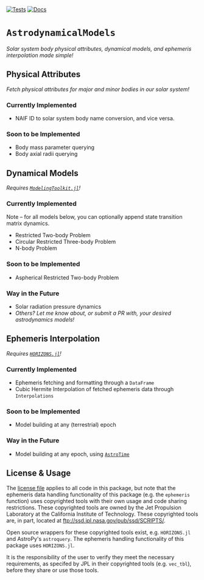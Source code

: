 [![Tests](https://github.com/cadojo/AstrodynamicalModels.jl/workflows/Tests/badge.svg)](https://github.com/cadojo/AstrodynamicalModels.jl/actions?query=workflow%3ATests)
[![Docs](https://github.com/cadojo/AstrodynamicalModels.jl/workflows/Documentation/badge.svg)](https://aperiodic.dev/AstrodynamicalModels.jl)


# `AstrodynamicalModels`
_Solar system body physical attributes, dynamical models, and ephemeris interpolation made simple!_

## Physical Attributes
_Fetch physical attributes for major and minor bodies in our solar system!_

### Currently Implemented

* NAIF ID to solar system body name conversion, and vice versa.

### Soon to be Implemented

* Body mass parameter querying
* Body axial radii querying

## Dynamical Models
_Requires [`ModelingToolkit.jl`](https://github.com/SciML/ModelingToolkit.jl)!_

### Currently Implemented

Note – for all models below, you can optionally append state transition matrix dynamics.

* Restricted Two-body Problem
* Circular Restricted Three-body Problem
* N-body Problem

### Soon to be Implemented

* Aspherical Restricted Two-body Problem

### Way in the Future

* Solar radiation pressure dynamics
* _Others? Let me know about, or submit a PR with, your desired astrodynamics models!_

## Ephemeris Interpolation
_Requires [`HORIZONS.jl`](https://github.com/PerezHz/HORIZONS.jl)!_

### Currently Implemented

* Ephemeris fetching and formatting through a `DataFrame` 
* Cubic Hermite Interpolation of fetched ephemeris data through `Interpolations`

### Soon to be Implemented

* Model building at any (terrestrial) epoch

### Way in the Future

* Model building at any epoch, using [`AstroTime`](https://github.com/JuliaAstro/AstroTime.jl)

## License & Usage

The [license file](LICENSE) applies to all code in this package, but note 
that the ephemeris data handling functionality of this package
(e.g. the `ephemeris` function) uses copyrighted tools with their 
own usage and code sharing restrictions. These copyrighted tools are 
owned by the Jet Propulsion Laboratory at the California Institute 
of Technology. These copyrighted tools are, in part, located at 
ftp://ssd.jpl.nasa.gov/pub/ssd/SCRIPTS/. 

Open source wrappers for these copyrighted tools exist, e.g. 
`HORIZONS.jl` and AstroPy's `astroquery`. The ephemeris handling 
functionality of this package uses `HORIZONS.jl`.

It is the responsibility of the user to verify they meet the necessary
requirements, as specifed by JPL in their copyrighted tools (e.g. `vec_tbl`), 
before they share or use those tools.
